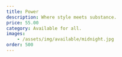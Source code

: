 ```yaml
---
title: Power
description: Where style meets substance.
price: 55.00
category: Available for all.
images: 
    - /assets/img/available/midnight.jpg
order: 500
---
```


